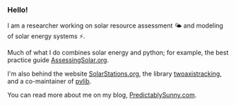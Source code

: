 ### Hello!

I am a researcher working on solar resource assessment :sun_behind_small_cloud: and modeling of solar energy systems :zap:.

Much of what I do combines solar energy and python; for example, the best practice guide [AssessingSolar.org](https://assessingsolar.org).

I'm also behind the website [SolarStations.org](https://solarstations.org), the library [twoaxistracking](https://twoaxistracking.readthedocs.io/), and a co-maintainer of [pvlib](http://pvlib-python.readthedocs.io).

You can read more about me on my blog, [PredictablySunny.com](https://predictablysunny.com).

